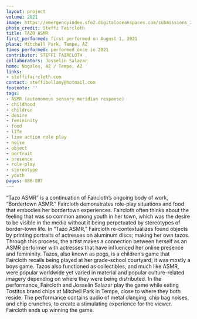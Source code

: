 ```yaml
---
layout: project
volume: 2021
image: https://emergencyindex.sfo2.digitaloceanspaces.com/submissions_2021/images_named/1665365074134__TAZO_ASMR--Steffi_Faircloth.jpg
photo_credit: Steffi Faircloth
title: TAZO ASMR
first_performed: first performed on August 1, 2021
place: Mitchell Park, Tempe, AZ
times_performed: performed once in 2021
contributor: STEFFI FAIRCLOTH
collaborators: Josselin Salazar
home: Nogales, AZ / Tempe, AZ
links:
- steffifaircloth.com
contact: steffibellamy@hotmail.com
footnote: ''
tags:
- ASMR (autonomous sensory meridian response)
- childhood
- children
- desire
- femininity
- food
- life
- live action role play
- noise
- object
- portrait
- presence
- role-play
- stereotype
- youth
pages: 886-887
---
```


“Tazo ASMR” is a continuation of Faircloth’s ongoing body of work, “Bordertown ASMR.” Faircloth demonstrates role-play situations and food that embodies her bordertown experiences. Faircloth often thinks about the feeling that was so common among youth in her town, which was the desire to be visible in the media without it being perpetuated by stereotypes of border-town life.  In “Tazo ASMR,” Faircloth re-contextualizes found objects by printing portraits of actresses on aluminum discs; making her own tazos. Through this process, the artist makes a connection between herself as an ASMR performer with actresses that have influenced her online presence and femininity. Tazos, also known as pogs, is a children’s game that Faircloth recalls being played at her grade-school courtyard; it was mostly a boys game. Tazos also functioned as collectibles, and much like ASMR, were popular worldwide yet varied in material and popular culture-related imagery depending on where they were being distributed. In the performance, Faircloth and Josselin Salazar play the game while eating Tostitos brand chips at Mitchell Park in Tempe, close to where they both reside. The performance contains audio of metal clanging, chip bag noises, and chip crunches, to create a stimulating experience for the viewer. Faircloth ends up winning the game.